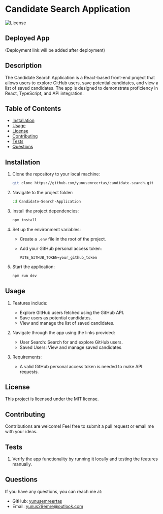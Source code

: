 # Candidate Search Application

![License](https://img.shields.io/badge/license-MIT-blue.svg)

## Deployed App

(Deployment link will be added after deployment)

## Description

The Candidate Search Application is a React-based front-end project that allows users to explore GitHub users, save potential candidates, and view a list of saved candidates. The app is designed to demonstrate proficiency in React, TypeScript, and API integration.

## Table of Contents

- [Installation](#installation)
- [Usage](#usage)
- [License](#license)
- [Contributing](#contributing)
- [Tests](#tests)
- [Questions](#questions)

## Installation

1. Clone the repository to your local machine:

   ```bash
   git clone https://github.com/yunusemreertas/candidate-search.git
   ```

2. Navigate to the project folder:

   ```bash
   cd Candidate-Search-Application
   ```

3. Install the project dependencies:

   ```bash
   npm install
   ```

4. Set up the environment variables:

   - Create a `.env` file in the root of the project.
   - Add your GitHub personal access token:

     ```env
     VITE_GITHUB_TOKEN=your_github_token
     ```

5. Start the application:

   ```bash
   npm run dev
   ```

## Usage

1. Features include:

   - Explore GitHub users fetched using the GitHub API.
   - Save users as potential candidates.
   - View and manage the list of saved candidates.

2. Navigate through the app using the links provided:

   - User Search: Search for and explore GitHub users.
   - Saved Users: View and manage saved candidates.

3. Requirements:
   - A valid GitHub personal access token is needed to make API requests.

## License

This project is licensed under the MIT license.

## Contributing

Contributions are welcome! Feel free to submit a pull request or email me with your ideas.

## Tests

1. Verify the app functionality by running it locally and testing the features manually.

## Questions

If you have any questions, you can reach me at:

- GitHub: [yunusemreertas](https://github.com/yunusemreertas)
- Email: [yunus29emre@outlook.com](mailto:yunus29emre@outlook.com)
